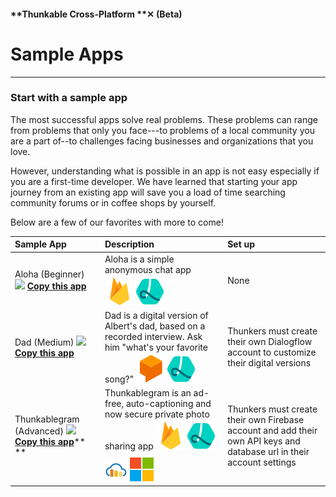 #### **Thunkable Cross-Platform **✕ \(Beta\)

# Sample Apps

---

### S**tart with a sample app**

The most successful apps solve real problems. These problems can range from problems that only you face---to problems of a local community you are a part of--to challenges facing businesses and organizations that you love.

However, understanding what is possible in an app is not easy especially if you are a first-time developer. We have learned that starting your app journey from an existing app will save you a load of time searching community forums or in coffee shops by yourself.

Below are a few of our favorites with more to come!

| Sample App | Description | Set up |
| :--- | :--- | :--- |
| Aloha \(Beginner\) ![](/assets/✕-aloha.png) [**Copy this app**](https://goo.gl/eH3CeL) | Aloha is a simple anonymous chat app ![](/assets/iOSviewIconFirebaseDB.png)![](/assets/lottie-icon.png) | None |
| Dad \(Medium\) ![](/assets/✕-dad.png)[**Copy this app**](https://goo.gl/ax3Vcx) | Dad is a digital version of Albert's dad, based on a recorded interview. Ask him "what's your favorite song?" ![](/assets/dialogflow-icon.png)![](/assets/lottie-icon.png) | Thunkers must create their own Dialogflow account to customize their digital versions |
| Thunkablegram \(Advanced\)  ![](/assets/✕-thunkablegram.png)[**Copy this app**](https://goo.gl/qUVUHK)** ** | Thunkablegram is an ad-free, auto-captioning and now secure private photo sharing app ![](/assets/iOSviewIconFirebaseDB.png)![](/assets/lottie-icon.png)![](/assets/cloudinary-icon.png)![](/assets/iOSviewIconImageRecognizer.png) | Thunkers must create their own Firebase account and add their own API keys and database url in their account settings |



